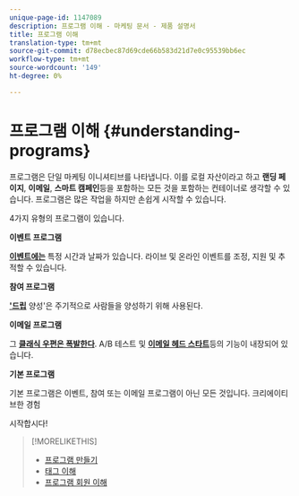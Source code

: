 ```yaml
---
unique-page-id: 1147089
description: 프로그램 이해 - 마케팅 문서 - 제품 설명서
title: 프로그램 이해
translation-type: tm+mt
source-git-commit: d78ecbec87d69cde66b583d21d7e0c95539bb6ec
workflow-type: tm+mt
source-wordcount: '149'
ht-degree: 0%

---
```



# 프로그램 이해 {#understanding-programs}

프로그램은 단일 마케팅 이니셔티브를 나타냅니다. 이를 로컬 자산이라고 하고 **랜딩 페이지**, **이메일**, **스마트 캠페인**&#x200B;등을 포함하는 모든 것을 포함하는 컨테이너로 생각할 수 있습니다. 프로그램은 많은 작업을 하지만 손쉽게 시작할 수 있습니다.

4가지 유형의 프로그램이 있습니다.

**이벤트 프로그램**

**[이벤트에는](/help/marketo/product-docs/demand-generation/events/understanding-events/understanding-event-programs.md)** 특정 시간과 날짜가 있습니다. 라이브 및 온라인 이벤트를 조정, 지원 및 추적할 수 있습니다.

**참여 프로그램**

**[&#39;드립](/help/marketo/product-docs/email-marketing/drip-nurturing/creating-an-engagement-program/understanding-engagement-programs.md)** 양성&#39;은 주기적으로 사람들을 양성하기 위해 사용된다.

**이메일 프로그램**

그 **[클래식 우편은 폭발한다](/help/marketo/product-docs/email-marketing/email-programs/creating-an-email-program/understanding-email-programs.md)**. A/B 테스트 및 **[이메일 헤드 스타트](/help/marketo/product-docs/email-marketing/email-programs/email-program-actions/head-start-for-email-programs.md)**&#x200B;등의 기능이 내장되어 있습니다.

**기본 프로그램**

기본 프로그램은 이벤트, 참여 또는 이메일 프로그램이 아닌 모든 것입니다. 크리에이티브한 경험

시작합시다!

>[!MORELIKETHIS]
>
>* [프로그램 만들기](/help/marketo/product-docs/email-marketing/email-programs/creating-an-email-program/create-an-email-program.md)
>* [태그 이해](/help/marketo/product-docs/core-marketo-concepts/programs/working-with-programs/understanding-tags.md)
>* [프로그램 회원 이해](/help/marketo/product-docs/core-marketo-concepts/programs/creating-programs/understanding-program-membership.md)

